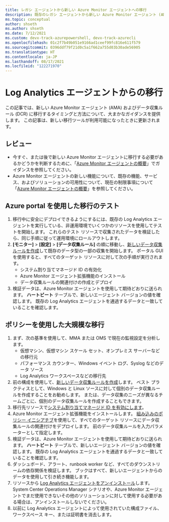 ```yaml
---
title: レガシ エージェントから新しい Azure Monitor エージェントへの移行
description: 既存のレガシ エージェントから新しい Azure Monitor エージェント (AMA) およびデータ収集ルール (DCR) への移行に関するガイダンス。
ms.topic: conceptual
author: shseth
ms.author: shseth
ms.date: 7/12/2021
ms.custom: devx-track-azurepowershell, devx-track-azurecli
ms.openlocfilehash: 01c2f7b49b051e9166ad1ceef99fc816e611f579
ms.sourcegitcommit: 0396ddf79f21d0c5a1f662a755d03b30ade56905
ms.translationtype: HT
ms.contentlocale: ja-JP
ms.lasthandoff: 08/17/2021
ms.locfileid: "122271970"
---
```

# <a name="migrate-from-log-analytics-agents"></a>Log Analytics エージェントからの移行
この記事では、新しい Azure Monitor エージェント (AMA) およびデータ収集ルール (DCR) に移行するタイミングと方法について、大まかなガイダンスを提供します。 この記事は、新しい移行ツールが利用可能になったときに更新されます。


## <a name="review"></a>レビュー
- 今すぐ、または後で新しい Azure Monitor エージェントに移行する必要があるかどうかを判断するために、「[Azure Monitor エージェントの概要](./azure-monitor-agent-overview.md#should-i-switch-to-the-azure-monitor-agent)」でガイダンスを参照してください。
- Azure Monitor エージェントの新しい機能について、既存の機能、サービス、およびソリューションの可用性について、現在の制限事項について「[Azure Monitor エージェントの概要](./agents-overview.md#azure-monitor-agent)」を参照してください。


## <a name="test-migration-by-using-the-azure-portal"></a>Azure portal を使用した移行のテスト
1. 移行中に安全にデプロイできるようにするには、既存の Log Analytics エージェントを実行している、非運用環境でいくつかのリソースを使用してテストを開始します。 これらのテスト リソースで収集されたデータを検証したら、同じ手順に従って運用環境にロールアウトします。
1. **[モニター]**  >  **[設定]**  >  **[データ収集ルール]** の順に移動し、[新しいデータ収集ルールを作成](./data-collection-rule-azure-monitor-agent.md#create-rule-and-association-in-azure-portal)して既存のデータ型の一部の収集を開始します。 ポータル GUI を使用すると、すべてのターゲット リソースに対して次の手順が実行されます。
    - システム割り当てマネージド ID の有効化
    - Azure Monitor エージェント拡張機能のインストール
    - データ収集ルールの関連付けの作成とデプロイ
1. 検証データは、Azure Monitor エージェントを使用して期待どおりに送られます。 **ハートビート** テーブルで、新しいエージェント バージョンの値を確認します。 既存の Log Analytics エージェントを通過するデータと一致していることを確認します。


## <a name="at-scale-migration-by-using-policies"></a>ポリシーを使用した大規模な移行
1. まず、次の基準を使用して、MMA または OMS で現在の監視設定を分析します。
    - 仮想マシン、仮想マシン スケール セット、オンプレミス サーバーなどの移行元
    - パフォーマンス カウンター、Windows イベント ログ、Syslog などのデータ ソース
    - Log Analytics ワークスペースなどの移行先
1. 前の構成を使用して、[新しいデータ収集ルールを作成](/rest/api/monitor/datacollectionrules/create#examples)します。 ベスト プラクティスとして、Windows と Linux ソースに対して個別のデータ収集ルールを作成することをお勧めします。 または、データ収集のニーズが異なるチームごとに、個別のデータ収集ルールを作成することもできます。
1. 移行先リソースで[システム割り当てマネージド ID を有効にします](../../active-directory/managed-identities-azure-resources/qs-configure-template-windows-vm.md#system-assigned-managed-identity)。
1. Azure Monitor エージェント拡張機能をインストールします。 [組み込みのポリシー イニシアチブ](../deploy-scale.md#built-in-policy-initiatives)を使用して、すべてのターゲット リソースにデータ収集ルールの関連付けをデプロイします。 前のデータ収集ルールを入力パラメーターとして指定します。 
1. 検証データは、Azure Monitor エージェントを使用して期待どおりに送られます。 **ハートビート** テーブルで、新しいエージェント バージョンの値を確認します。 既存の Log Analytics エージェントを通過するデータと一致していることを確認します。
1. ダッシュボード、アラート、runbook worker など、すべてのダウンストリームの依存関係を検証します。 ブックはすべて、新しいエージェントからのデータを使用して引き続き機能します。
1. リソースから [Log Analytics エージェントをアンインストール](./agent-manage.md#uninstall-agent)します。 System Center Operations Manager シナリオや、Azure Monitor エージェントでまだ使用できないその他のソリューションに対して使用する必要がある場合は、アンインストールしないでください。
1. 以前に Log Analytics エージェントによって使用されていた構成ファイル、ワークスペース キー、または証明書を消去します。


